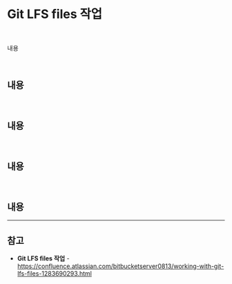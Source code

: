 # Git LFS files 작업

<br>

내용

<br>

## 내용

<br>

## 내용

<br>

## 내용

<br>

## 내용

<hr>

## 참고
- **Git LFS files 작업** - https://confluence.atlassian.com/bitbucketserver0813/working-with-git-lfs-files-1283690293.html
